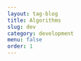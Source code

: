 ```yaml
---
layout: tag-blog
title: Algorithms
slug: dev
category: development
menu: false
order: 1
---
```

